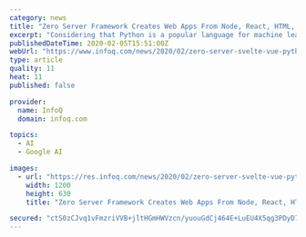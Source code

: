```yaml
---
category: news
title: "Zero Server Framework Creates Web Apps From Node, React, HTML, MDX, Vue, Svelte and Python Files"
excerpt: "Considering that Python is a popular language for machine learning, the Zero Server documentation provides the following developer scenario, made possible with Zero’s latest version: Imagine this: Exposing your Tensorflow model as a python API. Using React pages to consume it. Writing the user login code in Node.js. Your landing pages in a ..."
publishedDateTime: 2020-02-05T15:51:00Z
webUrl: "https://www.infoq.com/news/2020/02/zero-server-svelte-vue-python/"
type: article
quality: 11
heat: 11
published: false

provider:
  name: InfoQ
  domain: infoq.com

topics:
  - AI
  - Google AI

images:
  - url: "https://res.infoq.com/news/2020/02/zero-server-svelte-vue-python/en/headerimage/Zero+server-1580872609343.jpg"
    width: 1200
    height: 630
    title: "Zero Server Framework Creates Web Apps From Node, React, HTML, MDX, Vue, Svelte and Python Files"

secured: "ctS0zCJvq1vFmzriVVB+jltHGmHWVzcn/yuouGdCj464E+LuEU4X5qg3PDyD7m0p4eTAM0c62rl/EVfHgZm7lgZvgYBC8y60yiLJL1ckCCLQ3Xht/UM026VW38NfpKPvDiatCJuLp5lapV3HTQxRAv/DNPfouY4U8u8Wq/0qRQoPwWH4CwYMdJtuXSrQF81Q8sESKdGH8xPNZFhYqTQJy5yMbbn45UNS7kkEv+9AJqW9RVWVAvQKNWChgbSZ9Ou1+DmMeB+5RMlgBd/QAanbJKIGpgfZ6P6IgIKgEu9d6Yio488B/pZSi371eU5RlqFhm2fSpGr+ngXK8oPJxh5Hgp8nDg664Cy6onoV9aXhfL4J5ZAIZWtbRhcS0ez3gfAIiAoAk8lVRiPSgjZWpk/gEHOaL36K0NbOIyQ/w/yNOTqUXbrnyJdGBRvmUiHQzI+sX/pfnELZwk0MaWSupYVvjrrij6+4r6mO6cPntxQwchE=;GkLmfqmr0miCfpRpnuGQ4Q=="
---
```


